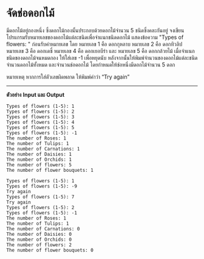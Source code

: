 # จัดช่อดอกไม้

มีดอกไม้อยู่กองหนึ่ง ซึ่งดอกไม้กองนั้นประกอบด้วยดอกไม้จำนวน 5 ชนิดซึ่งคละกันอยู่ จงเขียนโปรแกรมรับหมายเลขของดอกไม้แต่ละชนิดเพื่อจำแนกชนิดดอกไม้ 
แสดงข้อความ "Types of flowers: " ก่อนรับค่าหมายเลข โดย
หมายเลข 1 คือ ดอกกุหลาบ 
หมายเลข 2 คือ ดอกทิวลิป 
หมายเลข 3 คือ ดอกเดซี่ 
หมายเลข 4 คือ ดอกเยอบีร่า และ
หมายเลข 5 คือ ดอกกล้วยไม้
เมื่อจำแนกชนิดของดอกไม้จนหมดกอง ให้ใส่เลข -1 เพื่อหยุดนับ หลังจากนั้นให้พิมพ์จำนวนของดอกไม้แต่ละชนิด จำนวนดอกไม้ทั้งหมด และจำนวนช่อดอกไม้ 
โดยกำหนดให้ช่อหนึ่งมีดอกไม้จำนวน 5 ดอก

หมายเหตุ หากการใส่ตัวเลขผิดพลาด ให้พิมพ์คำว่า “Try again”


---

**ตัวอย่าง** **Input และ Output**

```
Types of flowers (1-5): 1
Types of flowers (1-5): 2
Types of flowers (1-5): 3
Types of flowers (1-5): 4
Types of flowers (1-5): 5
Types of flowers (1-5): -1
The number of Roses: 1
The number of Tulips: 1
The number of Carnations: 1
The number of Daisies: 1
The number of Orchids: 1
The number of flowers: 5
The number of flower bouquets: 1
```

```
Types of flowers (1-5): 1
Types of flowers (1-5): -9
Try again
Types of flowers (1-5): 7
Try again
Types of flowers (1-5): 2
Types of flowers (1-5): -1
The number of Roses: 1
The number of Tulips: 1
The number of Carnations: 0
The number of Daisies: 0
The number of Orchids: 0
The number of flowers: 2
The number of flower bouquets: 0
```
